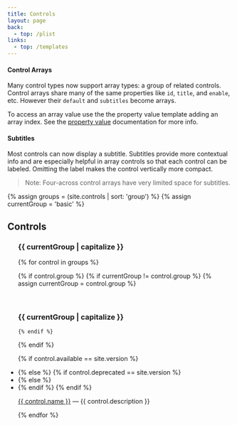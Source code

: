 ```yaml
---
title: Controls
layout: page
back:
  - top: /plist
links:
  - top: /templates
---
```


#### Control Arrays

Many control types now support array types: a group of related controls.  Control arrays share many of the same properties like `id`, `title`, and `enable`, etc. However their `default` and `subtitles` become arrays.

To access an array value use the the property value template adding an array index. See the [property value](../../templates/value.html) documentation for more info.

#### Subtitles
Most controls can now display a subtitle.  Subtitles provide more contextual info and are especially helpful in array controls so that each control can be labeled. Omitting the label makes the control vertically more compact.

> Note: Four-across control arrays have very limited space for subtitles.

{% assign groups = (site.controls | sort: 'group') %}
{% assign currentGroup = 'basic' %}


## Controls
<ul>
<h3>{{ currentGroup | capitalize }}</h3>
{% for control in groups %}

  {% if control.group %}
    {% if currentGroup != control.group %}
      {% assign currentGroup = control.group %}
<br>      
<br>      
<h3>{{ currentGroup | capitalize }}</h3>

    {% endif %}
  {% endif %}


{% if control.available == site.version %}
    <li class='new'>
{% else %}
    {% if control.deprecated == site.version %}
        <li class='new deprecation'>
    {% else %}
        <li>
    {% endif %}
{% endif %}

<a href='{{ site.baseurl }}{{ control.url }}'>{{ control.name }}</a> &mdash; {{ control.description }}</li>

{% endfor %}
</ul>